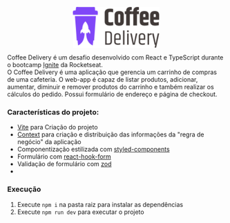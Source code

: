 <p align="center">
  <img src="src/assets/logo.svg" width="200px" align="center" alt="DT Money logo" />
</p>

Coffee Delivery é um desafio desenvolvido com React e TypeScript durante o bootcamp [Ignite](https://lp.rocketseat.com.br/ignite#trilhas) da Rocketseat.<br/>
O Coffee Delivery é uma aplicação que gerencia um carrinho de compras de uma cafeteria. O web-app é capaz de listar produtos, adicionar, aumentar, diminuir e remover produtos do carrinho e também realizar os cálculos do pedido. Possui formulário de endereço e página de checkout.

### Características do projeto:
- [Vite](https://vitejs.dev/) para Criação do projeto
- [Context](https://pt-br.reactjs.org/docs/context.html#reactcreatecontext) para criação e distribuição das informações da "regra de negócio" da aplicação
- Componentização estilizada com [styled-components](https://styled-components.com)
- Formulário com [react-hook-form](https://react-hook-form.com)
- Validação de formulário com [zod](https://zod.dev)
- 

### Execução
1. Execute `npm i` na pasta raiz para instalar as dependências
3. Execute `npm run dev` para executar o projeto
